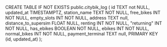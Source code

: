 CREATE TABLE IF NOT EXISTS public.citybik_log (
    id TEXT not NULL,
    updated_at TIMESTAMPTZ,
    station_name TEXT NOT NULL,
    free_bikes INT NOT NULL,
    empty_slots INT NOT NULL,
    address TEXT null,
    distance_to_supersim FLOAT NULL,
    renting INT NOT NULL,
    "returning" INT NOT NULL,
    has_ebikes BOOLEAN NOT NULL,
    ebikes INT NOT NULL,
    normal_bikes INT NOT NULL,
    payment_terminal TEXT null,
    PRIMARY KEY (id, updated_at)
);
